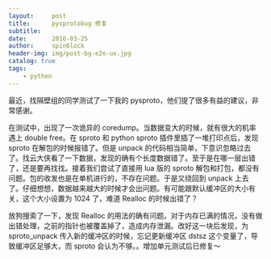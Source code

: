```yaml
---
layout:     post
title:      pysprotobug 修复
subtitle:   
date:       2016-03-25
author:     spin6lock
header-img: img/post-bg-e2e-ux.jpg
catalog: true
tags:
    - python
---
```

最近，找隔壁组的同学测试了一下我的 pysproto，他们提了很多有益的建议，非常感谢。

在测试中，出现了一次诡异的 coredump。当数据变大的时候，就有很大的机率遇上 double free。在 sproto 和 python sproto 插件里插了一堆打印点后，发现 sproto 在解包的时候报错了。但是 unpack 的代码相当简单，下意识忽略过去了。找云大侠看了一下数据，发现的确有个长度数据错了。至于是在哪一层出错了，还是要再找找。接着我们尝试了直接用 lua 版的 sproto 解包和打包，都没有问题。包的收发也是在单机进行的，不存在问题。于是又绕回到 unpack 上去了。仔细想想，数据越来越大的时候才会出问题。有可能跟默认缓冲区的大小有关，这个大小设置为 1024 了，难道 Realloc 的时候出错了？

放狗搜索了一下，发现 Realloc 的用法的确有问题。对于内存已满的情况，没有做出错处理，之前的指针也被覆盖掉了，造成内存泄漏。改好这一块后发现，为 sproto_unpack 传入新的缓冲区的时候，忘记更新缓冲区 dstsz 这个变量了，导致缓冲区足够大，而 sproto 会认为不够。。增加单元测试后已修复～

